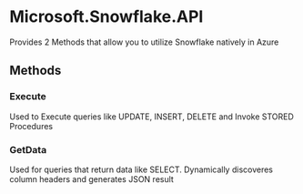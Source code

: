# Microsoft.Snowflake.API
Provides 2 Methods that allow you to utilize Snowflake natively in Azure 

## Methods

### Execute
Used to Execute queries like UPDATE, INSERT, DELETE and Invoke STORED Procedures

### GetData
Used for queries that return data like SELECT.  Dynamically discoveres column headers and generates JSON result
